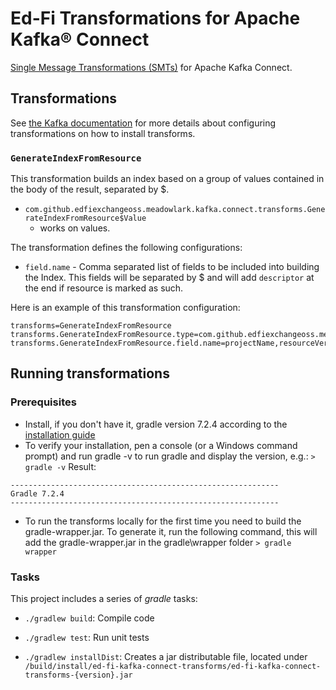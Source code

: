# Ed-Fi Transformations for Apache Kafka® Connect

[Single Message Transformations
(SMTs)](https://kafka.apache.org/documentation/#connect_transforms) for Apache
Kafka Connect.

## Transformations

See [the Kafka
documentation](https://kafka.apache.org/documentation/#connect_transforms) for
more details about configuring transformations on how to install transforms.

### `GenerateIndexFromResource`

This transformation builds an index based on a group of values contained in the
body of the result, separated by $.

- `com.github.edfiexchangeoss.meadowlark.kafka.connect.transforms.GenerateIndexFromResource$Value`
  - works on values.

The transformation defines the following configurations:

- `field.name` - Comma separated list of fields to be included into building the
  Index. This fields will be separated by $ and will add `descriptor` at the end
  if resource is marked as such.

Here is an example of this transformation configuration:

```properties
transforms=GenerateIndexFromResource
transforms.GenerateIndexFromResource.type=com.github.edfiexchangeoss.meadowlark.kafka.connect.transforms.GenerateIndexFromResource
transforms.GenerateIndexFromResource.field.name=projectName,resourceVersion,resourceName
```

## Running transformations

### Prerequisites

- Install, if you don't have it, gradle version 7.2.4 according to the [installation guide](https://gradle.org/install/)
- To verify your installation, pen a console (or a Windows command prompt) and run gradle -v to run gradle and display the version, e.g.:
`> gradle -v`
Result:
```
------------------------------------------------------------
Gradle 7.2.4
------------------------------------------------------------
```

- To run the transforms locally for the first time you need to build the gradle-wrapper.jar. To generate it, run the following command, this will add the gradle-wrapper.jar in the gradle\wrapper folder
`> gradle wrapper`

### Tasks
This project includes a series of *gradle* tasks:

- `./gradlew build`: Compile code

- `./gradlew test`: Run unit tests

- `./gradlew installDist`: Creates a jar distributable file, located under
  `/build/install/ed-fi-kafka-connect-transforms/ed-fi-kafka-connect-transforms-{version}.jar`
